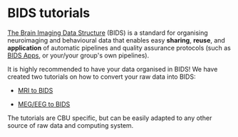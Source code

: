 # BIDS tutorials

[The Brain Imaging Data Structure](https://bids.neuroimaging.io/) (BIDS) is a standard for organising neuroimaging and behavioural data that enables easy **sharing**, **reuse**, and **application** of automatic pipelines and quality assurance protocols (such as [BIDS Apps](https://bids-apps.neuroimaging.io/), or your/your group's own pipelines).

It is highly recommended to have your data organised in BIDS! We have created two tutorials on how to convert your raw data into BIDS: 

* [MRI to BIDS](MRI)

* [MEG/EEG to BIDS](MEG)

 The tutorials are CBU specific, but can be easily adapted to any other source of raw data and computing system.
